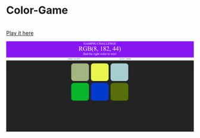 # Color-Game

<br> <a href="https://borislavpetrovikj.github.io/Color-Game/">Play it here</a>
<br>

<img src="Screenshot (11).png">
